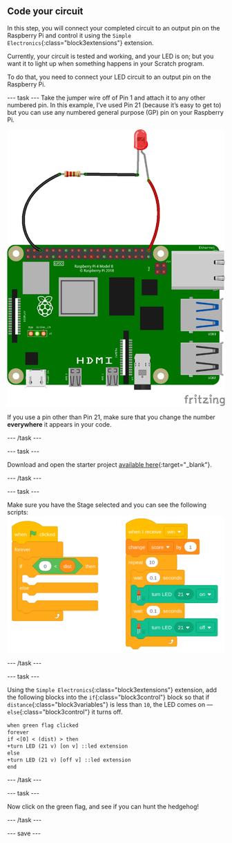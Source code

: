 ## Code your circuit

In this step, you will connect your completed circuit to an output pin on the Raspberry Pi and control it using the `Simple Electronics`{:class="block3extensions"} extension.

Currently, your circuit is tested and working, and your LED is on; but you want it to light up when something happens in your Scratch program. 

To do that, you need to connect your LED circuit to an output pin on the Raspberry Pi.

--- task ---
Take the jumper wire off of Pin 1 and attach it to any other numbered pin. In this example, I’ve used Pin 21 (because it’s easy to get to) but you can use any numbered general purpose (GP) pin on your Raspberry Pi. 


![Circuit diagram of a jumper wire with a resistor and LED wired to 3V3 on a Raspberry Pi.](images/Pi_21_Complete.png)

If you use a pin other than Pin 21, make sure that you change the number **everywhere** it appears in your code.

--- /task ---

--- task ---

Download and open the starter project [available here](https://rpf.io/p/en/scratch-led-game-get){:target="_blank"}.

--- /task ---

--- task ---

Make sure you have the Stage selected and you can see the following scripts:
![Screenshot of scripts. When green flag clicked.](images/stage_code.png)

--- /task ---

--- task ---

Using the `Simple Electronics`{:class="block3extensions"} extension, add the following blocks into the `if`{:class="block3control"} block so that if `distance`{:class="block3variables"} is less than `10`, the LED comes on — `else`{:class="block3control"} it turns off.

```blocks3
when green flag clicked
forever
if <[0] < (dist) > then
+turn LED (21 v) [on v] ::led extension
else
+turn LED (21 v) [off v] ::led extension
end
```

--- /task ---

--- task ---

Now click on the green flag, and see if you can hunt the hedgehog!

--- /task ---

--- save ---
